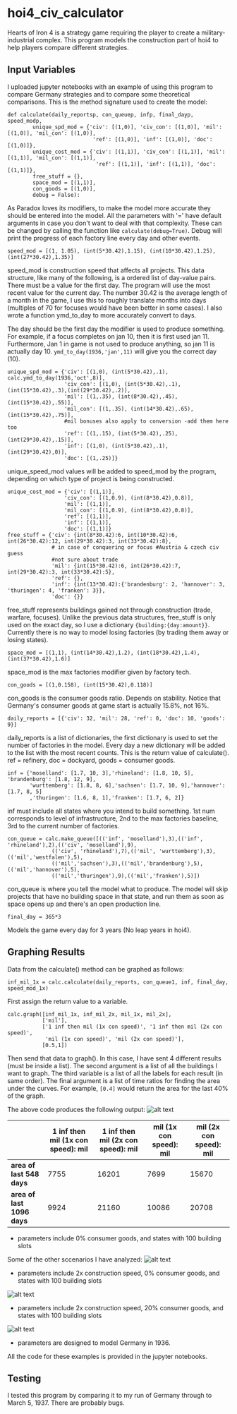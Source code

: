# hoi4_civ_calculator
Hearts of Iron 4 is a strategy game requiring the player to create a military-industrial complex. This program models the construction part of hoi4 to help players compare different strategies.

## Input Variables
I uploaded jupyter notebooks with an example of using this program to compare Germany strategies and to compare some theoretical comparisons.
This is the method signature used to create the model:
```
def calculate(daily_reportsp, con_queuep, infp, final_dayp, speed_modp,
        unique_spd_mod = {'civ': [(1,0)], 'civ_con': [(1,0)], 'mil': [(1,0)], 'mil_con': [(1,0)],
                           'ref': [(1,0)], 'inf': [(1,0)], 'doc': [(1,0)]}, 
        unique_cost_mod = {'civ': [(1,1)], 'civ_con': [(1,1)], 'mil': [(1,1)], 'mil_con': [(1,1)],
                            'ref': [(1,1)], 'inf': [(1,1)], 'doc': [(1,1)]}, 
        free_stuff = {}, 
        space_mod = [(1,1)],
        con_goods = [(1,0)],
        debug = False):
```
As Paradox loves its modifiers, to make the model more accurate they should be entered into the model. All the parameters with '=' have default arguments in case you don't want to deal with that complexity. These can be changed by calling the function like ```calculate(debug=True)```. Debug will print the progress of each factory line every day and other events.

```
speed_mod = [(1, 1.05), (int(5*30.42),1.15), (int(10*30.42),1.25), (int(27*30.42),1.35)]
```
speed_mod is construction speed that affects all projects. This data structure, like many of the following, is a ordered list of day-value pairs. There must be a value for the first day. The program will use the most recent value for the current day. The number 30.42 is the average length of a month in the game, I use this to roughly translate months into days (multiples of 70 for focuses would have been better in some cases). I also wrote a function ymd_to_day to more accurately convert to days.

The day should be the first day the modifier is used to produce something. For example, if a focus completes on jan 10, then it is first used jan 11. Furthermore, Jan 1 in game is not used to produce anything, so jan 11 is actually day 10. ```ymd_to_day(1936,'jan',11)``` will give you the correct day (10).
```
unique_spd_mod = {'civ': [(1,0), (int(5*30.42),.1), calc.ymd_to_day(1936,'oct',8)],
                  'civ_con': [(1,0), (int(5*30.42),.1), (int(15*30.42),.3),(int(29*30.42),.2)],
                  'mil': [(1,.35), (int(8*30.42),.45), (int(15*30.42),.55)],
                  'mil_con': [(1,.35), (int(14*30.42),.65), (int(15*30.42),.75)], 
                  #mil bonuses also apply to conversion -add them here too
                  'ref': [(1,.15), (int(5*30.42),.25), (int(29*30.42),.15)],
                  'inf': [(1,0), (int(5*30.42),.1), (int(29*30.42),0)],
                  'doc': [(1,.25)]}
```
unique_speed_mod values will be added to speed_mod by the program, depending on which type of project is being constructed.
```
unique_cost_mod = {'civ': [(1,1)],
                  'civ_con': [(1,0.9), (int(8*30.42),0.8)],
                  'mil': [(1,1)],
                  'mil_con': [(1,0.9), (int(8*30.42),0.8)],
                  'ref': [(1,1)],
                  'inf': [(1,1)],
                  'doc': [(1,1)]}
free_stuff = {'civ': {int(8*30.42):6, int(10*30.42):6, int(26*30.42):12, int(29*30.42):3, int(33*30.42):8}, 
              # in case of conquering or focus #Austria & czech civ guess
              #not sure about trade
              'mil': {int(15*30.42):6, int(26*30.42):7, int(29*30.42):3, int(33*30.42):5}, 
              'ref': {},
              'inf': {int(13*30.42):{'brandenburg': 2, 'hannover': 3, 'thuringen': 4, 'franken': 3}},
              'doc': {}}
```
free_stuff represents buildings gained not through construction (trade, warfare, focuses). Unlike the previous data structures, free_stuff is only used on the exact day, so I use a dictionary ```{building:{day:amount}}```. Currently there is no way to model losing factories (by trading them away or losing states).
```
space_mod = [(1,1), (int(14*30.42),1.2), (int(18*30.42),1.4), (int(37*30.42),1.6)] 
```
space_mod is the max factories modifier given by factory tech.
``` 
con_goods = [(1,0.158), (int(15*30.42),0.118)]
```
con_goods is the consumer goods ratio. Depends on stability. Notice that Germany's consumer goods at game start is actually 15.8%, not 16%.
```
daily_reports = [{'civ': 32, 'mil': 28, 'ref': 0, 'doc': 10, 'goods': 9}]
```
daily_reports is a list of dictionaries, the first dictionary is used to set the number of factories in the model. Every day a new dictionary will be added to the list with the most recent counts. This is the return value of calculate(). ref = refinery, doc = dockyard, goods = consumer goods.
```
inf = {'moselland': [1.7, 10, 3],'rhineland': [1.8, 10, 5], 'brandenburg': [1.8, 12, 9],
       'wurttemberg': [1.8, 8, 6],'sachsen': [1.7, 10, 9],'hannover': [1.7, 8, 5]
       ,'thuringen': [1.6, 8, 1],'franken': [1.7, 6, 2]}
```
inf must include all states where you intend to build something. 1st num corresponds to level of infrastructure, 2nd to the max factories baseline, 3rd to the current number of factories.
```
con_queue = calc.make_queue([(('inf', 'moselland'),3),(('inf', 'rhineland'),2),(('civ', 'moselland'),9),
              (('civ', 'rhineland'),7),(('mil', 'wurttemberg'),3),(('mil','westfalen'),5),
              (('mil','sachsen'),3),(('mil','brandenburg'),5),(('mil','hannover'),5),
              (('mil','thuringen'),9),(('mil','franken'),5)])
```
con_queue is where you tell the model what to produce. The model will skip projects that have no building space in that state, and run them as soon as space opens up and there's an open production line. 
```
final_day = 365*3
```
Models the game every day for 3 years (No leap years in hoi4).

## Graphing Results

Data from the calculate() method can be graphed as follows:

```
inf_mil_1x = calc.calculate(daily_reports, con_queue1, inf, final_day, speed_mod_1x)
```
First assign the return value to a variable.
```
calc.graph([inf_mil_1x, inf_mil_2x, mil_1x, mil_2x], 
           ['mil'],
           ['1 inf then mil (1x con speed)', '1 inf then mil (2x con speed)',
            'mil (1x con speed)', 'mil (2x con speed)'],
           [0.5,1])
```
Then send that data to graph(). In this case, I have sent 4 different results (must be inside a list). The second argument is a list of all the buildings I want to graph. The third variable is a list of all the labels for each result (in same order). The final argument is a list of time ratios for finding the area under the curves. For example, ```[0.4]``` would return the area for the last 40% of the graph.

The above code produces the following output:
![alt text](https://raw.githubusercontent.com/tye-shutty/hoi4_civ_calculator/master/graphs/inf_mil.png)

| | 	1 inf then mil (1x con speed): mil |	1 inf then mil (2x con speed): mil |	mil (1x con speed): mil |	mil (2x con speed): mil |
| - | - | -| - | - |
|**area of last 548 days** |	7755 |	16201 |	7699 |	15670 |
|**area of last 1096 days**| 	9924 |	21160 |	10086 |	20708 |

- parameters include 0% consumer goods, and states with 100 building slots

Some of the other sccenarios I have analyzed:
![alt text](https://raw.githubusercontent.com/tye-shutty/hoi4_civ_calculator/master/graphs/civ_14_15.png)
- parameters include 2x construction speed, 0% consumer goods, and states with 100 building slots

![alt text](https://raw.githubusercontent.com/tye-shutty/hoi4_civ_calculator/master/graphs/civ_mil.png)
- parameters include 2x construction speed, 20% consumer goods, and states with 100 building slots

![alt text](https://raw.githubusercontent.com/tye-shutty/hoi4_civ_calculator/master/graphs/germany.png)
- parameters are designed to model Germany in 1936.

All the code for these examples is provided in the jupyter notebooks.

## Testing
I tested this program by comparing it to my run of Germany through to March 5, 1937. There are probably bugs.

